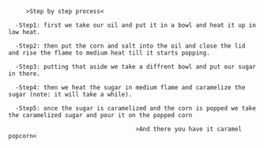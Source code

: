          >Step by step process<

      -Step1: first we take our oil and put it in a bowl and heat it up in low heat.
                
      -Step2: then put the corn and salt into the oil and close the lid and rise the flame to medium heat till it starts popping.

      -Step3: putting that aside we take a diffrent bowl and put our sugar in there.

      -Step4: then we heat the sugar in medium flame and caramelize the sugar (note: it will take a while).

      -Step5: once the sugar is caramelized and the corn is popped we take the caramelized sugar and pour it on the popped corn

                                        >And there you have it caramel popcorn<
